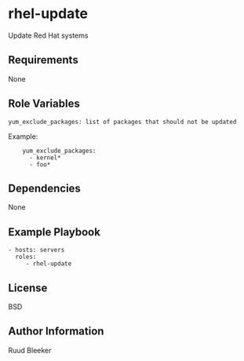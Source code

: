 rhel-update
===========

Update Red Hat systems

Requirements
------------

None

Role Variables
--------------

`yum_exclude_packages: list of packages that should not be updated`

Example:
```
    yum_exclude_packages:
      - kernel*
      - foo*
```

Dependencies
------------

None

Example Playbook
----------------

    - hosts: servers
      roles:
         - rhel-update

License
-------

BSD

Author Information
------------------

Ruud Bleeker
